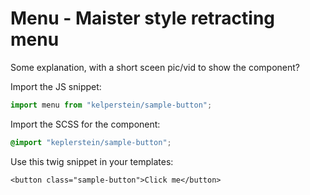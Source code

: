 # Menu - Maister style retracting menu

Some explanation, with a short sceen pic/vid to show the component?

Import the JS snippet:

```js
import menu from "kelperstein/sample-button";
```

Import the SCSS for the component:

```scss
@import "keplerstein/sample-button";
```

Use this twig snippet in your templates:

```twig
<button class="sample-button">Click me</button>
```

